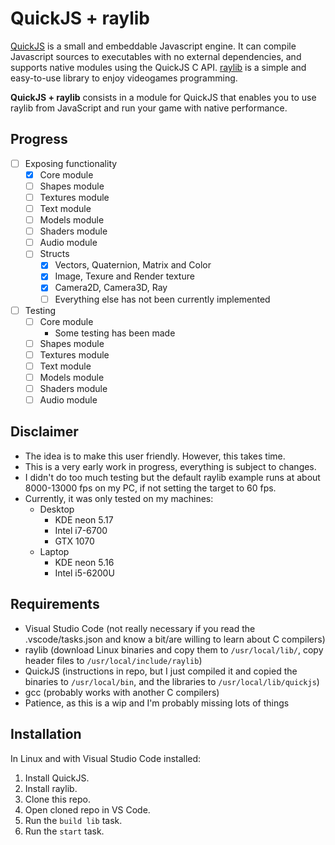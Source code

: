# QuickJS + raylib
[QuickJS](https://github.com/ldarren/QuickJS "QuickJS repo") is a small and embeddable Javascript engine. It can compile Javascript sources to executables with no external dependencies, and supports native modules using the QuickJS C API.
[raylib](https://github.com/raysan5/raylib "raylib repo") is a simple and easy-to-use library to enjoy videogames programming.

**QuickJS + raylib** consists in a module for QuickJS that enables you to use raylib from JavaScript and run your game with native performance.

## Progress
- [ ] Exposing functionality
	- [x] Core module
	- [ ] Shapes module
	- [ ] Textures module
	- [ ] Text module
	- [ ] Models module
	- [ ] Shaders module
	- [ ] Audio module
	- [ ] Structs
		- [x] Vectors, Quaternion, Matrix and Color
		- [x] Image, Texure and Render texture
		- [x] Camera2D, Camera3D, Ray
		- [ ] Everything else has not been currently implemented
- [ ] Testing
	- [ ] Core module
		- Some testing has been made
	- [ ] Shapes module
	- [ ] Textures module
	- [ ] Text module
	- [ ] Models module
	- [ ] Shaders module
	- [ ] Audio module

## Disclaimer
- The idea is to make this user friendly. However, this takes time.
- This is a very early work in progress, everything is subject to changes.
- I didn't do too much testing but the default raylib example runs at about 8000-13000 fps on my PC, if not setting the target to 60 fps.
- Currently, it was only tested on my machines:
	- Desktop
		- KDE neon 5.17
		- Intel i7-6700
		- GTX 1070
	- Laptop
		- KDE neon 5.16
		- Intel i5-6200U

## Requirements
- Visual Studio Code (not really necessary if you read the .vscode/tasks.json and know a bit/are willing to learn about C compilers)
- raylib (download Linux binaries and copy them to `/usr/local/lib/`, copy header files to `/usr/local/include/raylib`)
- QuickJS (instructions in repo, but I just compiled it and copied the binaries to `/usr/local/bin`, and the libraries to `/usr/local/lib/quickjs`)
- gcc (probably works with another C compilers)
- Patience, as this is a wip and I'm probably missing lots of things

## Installation
In Linux and with Visual Studio Code installed:
1. Install QuickJS.
1. Install raylib.
1. Clone this repo.
1. Open cloned repo in VS Code.
1. Run the `build lib` task.
1. Run the `start` task.

